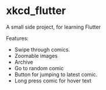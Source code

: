 # xkcd_flutter

A small side project, for learning Flutter

Features:
- Swipe through comics.
- Zoomable images
- Archive
- Go to random comic
- Button for jumping to latest comic.
- Long press comic for hover text
